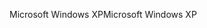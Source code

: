 <span data-ttu-id="f6744-101">Microsoft Windows XP</span><span class="sxs-lookup"><span data-stu-id="f6744-101">Microsoft Windows XP</span></span>